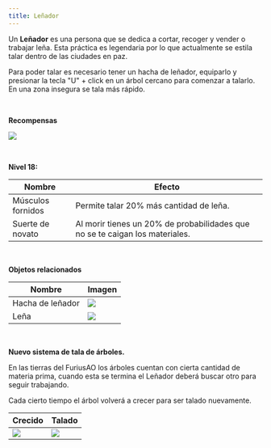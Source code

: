 ```yaml
---
title: Leñador
---
```


Un **Leñador** es una persona que se dedica a cortar, recoger y vender o trabajar leña. Esta práctica es legendaria por lo que actualmente se estila talar dentro de las ciudades en paz.  
  
Para poder talar es necesario tener un hacha de leñador, equiparlo y presionar la tecla "U" + click en un árbol cercano para comenzar a talarlo.  
En una zona insegura se tala más rápido.  

<br />

**Recompensas**

![](images/trabajador/lenador.png)

<br />

**Nivel 18:**

| **Nombre** | **Efecto** |
| --- | --- |
| Músculos fornidos | Permite talar 20% más cantidad de leña. |
| Suerte de novato | Al morir tienes un 20% de probabilidades que no se te caigan los materiales. |

<br />

**Objetos relacionados**

| **Nombre** | **Imagen** |
| --- | --- |
| Hacha de leñador | ![](images/trabajador/talador/571.png) |
| Leña | ![](images/trabajador/talador/572.png) |
  
<br />

**Nuevo sistema de tala de árboles.**

En las tierras del FuriusAO los árboles cuentan con cierta cantidad de materia prima, cuando esta se termina el Leñador deberá buscar otro para seguir trabajando.

Cada cierto tiempo el árbol volverá a crecer para ser talado nuevamente.

| **Crecido** | **Talado** |
| ---- | ----- |
| ![](images/trabajador/talador/7550.png) | ![](images/trabajador/talador/7551.png) |